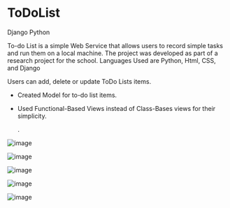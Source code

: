 # ToDoList
Django Python

To-do List is a simple Web Service that allows users to record simple tasks and run them on a local machine.
The project was developed as part of a research project for the school. Languages Used are Python, Html, CSS, and Django

Users can add, delete or update ToDo Lists items.

* Created Model for to-do list items.
* Used Functional-Based Views instead of Class-Bases views for their simplicity.

  .

![image](https://user-images.githubusercontent.com/46323727/183319409-5a900c3c-b098-4eaf-ab83-6de4f1cb6c84.png)

![image](https://user-images.githubusercontent.com/46323727/183319426-f45662a3-28e6-441e-8cb1-f7a3811b93be.png)

![image](https://user-images.githubusercontent.com/46323727/183319446-338b6443-2685-4ef2-9708-0ebe77fc9e4c.png)

![image](https://user-images.githubusercontent.com/46323727/183319469-35d93063-ad72-4750-adb6-a9d56f680ade.png)

![image](https://user-images.githubusercontent.com/46323727/183319489-5c6ad6bb-1ab5-44c0-b017-21df8562cf55.png)




